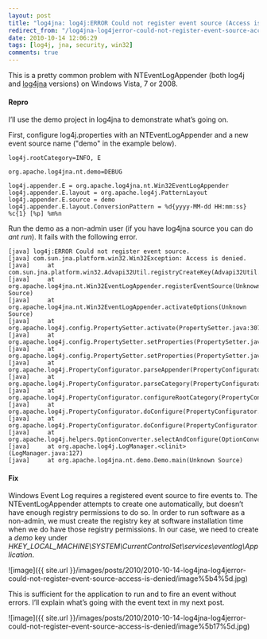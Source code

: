 ```yaml
---
layout: post
title: "log4jna: log4j:ERROR Could not register event source (Access is denied.)"
redirect_from: "/log4jna-log4jerror-could-not-register-event-source-access-is-denied"
date: 2010-10-14 12:06:29
tags: [log4j, jna, security, win32]
comments: true
---
```

This is a pretty common problem with NTEventLogAppender (both log4j and [log4jna](https://github.com/dblock/log4jna/) versions) on Windows Vista, 7 or 2008.

#### Repro

I’ll use the demo project in log4jna to demonstrate what’s going on.

First, configure log4j.properties with an NTEventLogAppender and a new event source name ("demo" in the example below).

```config
log4j.rootCategory=INFO, E

org.apache.log4jna.nt.demo=DEBUG

log4j.appender.E = org.apache.log4jna.nt.Win32EventLogAppender
log4j.appender.E.layout = org.apache.log4j.PatternLayout
log4j.appender.E.source = demo
log4j.appender.E.layout.ConversionPattern = %d{yyyy-MM-dd HH:mm:ss} %c{1} [%p] %m%n
```

Run the demo as a non-admin user (if you have log4jna source you can do _ant run_). It fails with the following error.

```log
[java] log4j:ERROR Could not register event source.
[java] com.sun.jna.platform.win32.Win32Exception: Access is denied.
[java]     at com.sun.jna.platform.win32.Advapi32Util.registryCreateKey(Advapi32Util.java:712)
[java]     at org.apache.log4jna.nt.Win32EventLogAppender.registerEventSource(Unknown Source)
[java]     at org.apache.log4jna.nt.Win32EventLogAppender.activateOptions(Unknown Source)
[java]     at org.apache.log4j.config.PropertySetter.activate(PropertySetter.java:307)
[java]     at org.apache.log4j.config.PropertySetter.setProperties(PropertySetter.java:172)
[java]     at org.apache.log4j.config.PropertySetter.setProperties(PropertySetter.java:104)
[java]     at org.apache.log4j.PropertyConfigurator.parseAppender(PropertyConfigurator.java:809)
[java]     at org.apache.log4j.PropertyConfigurator.parseCategory(PropertyConfigurator.java:735)
[java]     at org.apache.log4j.PropertyConfigurator.configureRootCategory(PropertyConfigurator.java:615)
[java]     at org.apache.log4j.PropertyConfigurator.doConfigure(PropertyConfigurator.java:502)
[java]     at org.apache.log4j.PropertyConfigurator.doConfigure(PropertyConfigurator.java:547)
[java]     at org.apache.log4j.helpers.OptionConverter.selectAndConfigure(OptionConverter.java:483)
[java]     at org.apache.log4j.LogManager.<clinit>(LogManager.java:127)
[java]     at org.apache.log4jna.nt.demo.Demo.main(Unknown Source)
```

#### Fix

Windows Event Log requires a registered event source to fire events to. The NTEventLogAppender attempts to create one automatically, but doesn’t have enough registry permissions to do so. In order to run software as a non-admin, we must create the registry key at software installation time when we do have those registry permissions. In our case, we need to create a _demo_ key under _HKEY_LOCAL_MACHINE\SYSTEM\CurrentControlSet\services\eventlog\Application_.

![image]({{ site.url }}/images/posts/2010/2010-10-14-log4jna-log4jerror-could-not-register-event-source-access-is-denied/image%5b4%5d.jpg)

This is sufficient for the application to run and to fire an event without errors. I’ll explain what’s going with the event text in my next post.

![image]({{ site.url }}/images/posts/2010/2010-10-14-log4jna-log4jerror-could-not-register-event-source-access-is-denied/image%5b17%5d.jpg)
